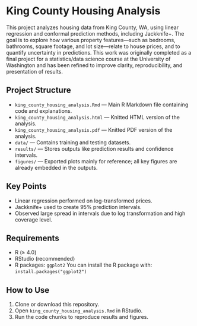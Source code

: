 # King County Housing Analysis

This project analyzes housing data from King County, WA, using linear regression and conformal prediction methods, including Jackknife+. The goal is to explore how various property features—such as bedrooms, bathrooms, square footage, and lot size—relate to house prices, and to quantify uncertainty in predictions. This work was originally completed as a final project for a statistics/data science course at the University of Washington and has been refined to improve clarity, reproducibility, and presentation of results.

## Project Structure

- `king_county_housing_analysis.Rmd` — Main R Markdown file containing code and explanations.
- `king_county_housing_analysis.html` — Knitted HTML version of the analysis.
- `king_county_housing_analysis.pdf` — Knitted PDF version of the analysis.
- `data/` — Contains training and testing datasets.
- `results/` — Stores outputs like prediction results and confidence intervals.
- `figures/` — Exported plots mainly for reference; all key figures are already embedded in the outputs.

## Key Points

- Linear regression performed on log-transformed prices.
- Jackknife+ used to create 95% prediction intervals.
- Observed large spread in intervals due to log transformation and high coverage level.

## Requirements

- R (≥ 4.0)  
- RStudio (recommended)  
- R packages: `ggplot2`
You can install the R package with: `install.packages("ggplot2")`

## How to Use

1. Clone or download this repository.
2. Open `king_county_housing_analysis.Rmd` in RStudio.
3. Run the code chunks to reproduce results and figures.